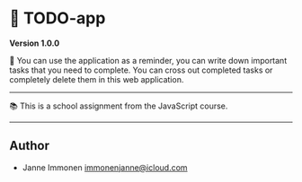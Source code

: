 # 📝 TODO-app

**Version 1.0.0**

📌 You can use the application as a reminder, you can write down important tasks that you need to complete. You can cross out completed tasks or completely delete them in this web application.

---
📚 This is a school assignment from the JavaScript course.

---

## Author

- Janne Immonen <immonenjanne@icloud.com>
